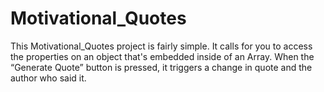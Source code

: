 # Motivational_Quotes
This Motivational_Quotes project is fairly simple. It calls for you to access the properties on an object that's embedded inside of an Array. When the “Generate Quote” button is pressed, it triggers a change in quote and the author who said it.
